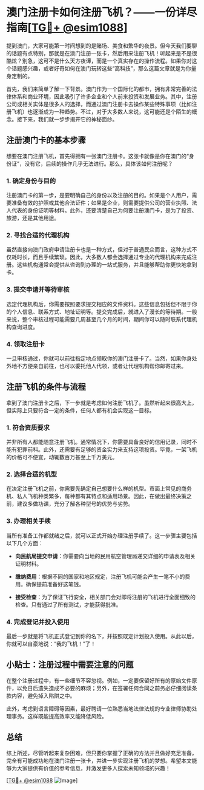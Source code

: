 # 澳门注册卡如何注册飞机？——一份详尽指南[[TG💪+ @esim1088](https://t.me/s/esim1088)]

提到澳门，大家可能第一时间想到的是赌场、美食和繁华的夜景。但今天我们要聊的话题有点特别，那就是在澳门注册一张卡，然后用来注册飞机！听起来是不是很酷炫？别急，这可不是什么天方夜谭，而是一个真实存在的操作流程。如果你对这个话题感兴趣，或者好奇如何在澳门玩转这些“高科技”，那么这篇文章就是为你量身定制的。

首先，我们来简单了解一下背景。澳门作为一个国际化的都市，拥有非常完善的法律体系和商业环境，因此吸引了许多企业和个人前来投资和发展业务。其中，注册公司或相关实体是很多人的选择，而通过澳门注册卡去操作某些特殊事项（比如注册飞机）也逐渐成为一种趋势。不过，对于大多数人来说，这可能还是个陌生的概念。接下来，我们就一步步揭开它的神秘面纱。

## 注册澳门卡的基本步骤

想要在澳门注册飞机，首先得拥有一张澳门注册卡。这张卡就像是你在澳门的“身份证”，没有它，后续的操作几乎无法进行。那么，具体该如何注册呢？

### 1. 确定身份与目的

注册澳门卡的第一步，是要明确自己的身份以及注册的目的。如果是个人用户，需要准备有效的护照或其他合法证件；如果是企业，则需要提供公司的营业执照、法人代表的身份证明等材料。此外，还要清楚自己为何要注册澳门卡，是为了投资、旅游，还是其他用途。

### 2. 寻找合适的代理机构

虽然直接向澳门政府申请注册卡也是一种方式，但对于普通民众而言，这种方式不仅耗时长，而且手续繁琐。因此，大多数人都会选择通过专业的代理机构来完成注册。这些机构通常会提供从咨询到办理的一站式服务，并且能够帮助你更快地拿到卡。

### 3. 提交申请并等待审核

选定代理机构后，你需要按照要求提交相应的文件资料。这些信息包括但不限于你的个人信息、联系方式、地址证明等。提交完成后，就进入了漫长的等待期。一般来说，整个审核过程可能需要几周甚至几个月的时间，期间你可以随时联系代理机构查询进度。

### 4. 领取注册卡

一旦审核通过，你就可以前往指定地点领取你的澳门注册卡了。当然，如果你身处外地不方便亲自前往，也可以委托他人代领，或者让代理机构帮你邮寄过来。

## 注册飞机的条件与流程

拿到了澳门注册卡之后，下一步就是考虑如何注册飞机了。虽然听起来很高大上，但实际上只要符合一定的条件，任何人都有机会实现这一目标。

### 1. 符合资质要求

并非所有人都能随意注册飞机。通常情况下，你需要具备良好的信用记录，同时不能有犯罪前科。此外，还需要有足够的资金实力来支持这项投资。毕竟，一架飞机的价格可不便宜，动辄数百万甚至上千万美元。

### 2. 选择合适的机型

在决定注册飞机之前，你需要先确定自己想要什么样的机型。市面上常见的商务机、私人飞机种类繁多，每种都有其特点和适用场景。因此，在做出最终决策之前，建议多做功课，充分了解各种型号的优势与劣势。

### 3. 办理相关手续

当所有准备工作都就绪之后，就可以正式开始办理注册手续了。这一步骤主要包括以下几个方面：

   - **向民航局提交申请**：你需要向当地的民用航空管理局递交详细的申请表及相关证明材料。
   
   - **缴纳费用**：根据不同的国家和地区规定，注册飞机可能会产生一笔不小的费用。确保提前准备好这笔钱。
   
   - **接受检查**：为了保证飞行安全，相关部门会对即将注册的飞机进行全面细致的检查。只有通过了所有测试，才能获得批准。

### 4. 完成登记并投入使用

最后一步就是将飞机正式登记到你的名下，并按照既定计划投入使用。从此以后，你就可以自豪地说：“我的飞机！”了！

## 小贴士：注册过程中需要注意的问题

在整个注册过程中，有一些细节不容忽视。例如，一定要保留好所有的原始文件原件，以免日后遗失造成不必要的麻烦；另外，在签署任何合同之前务必仔细阅读条款内容，避免掉入陷阱之中。

此外，考虑到语言障碍等因素，最好聘请一位熟悉当地法律法规的专业律师协助处理事务。这样既能提高效率又能降低风险。

## 总结

综上所述，尽管听起来复杂困难，但只要你掌握了正确的方法并且做好充足准备，完全有可能成功地在澳门注册一张卡，并进一步实现注册飞机的梦想。希望本文能够为大家提供有价值的参考信息，并激发更多人探索未知领域的兴趣！

[[TG💪+ @esim1088](https://t.me/s/esim1088) ![Image](https://i.postimg.cc/4NQfJmqS/Snipaste-2025-05-13-00-14-12.png)]